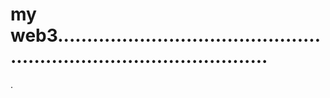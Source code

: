 # my web3.........................................................................................
.
